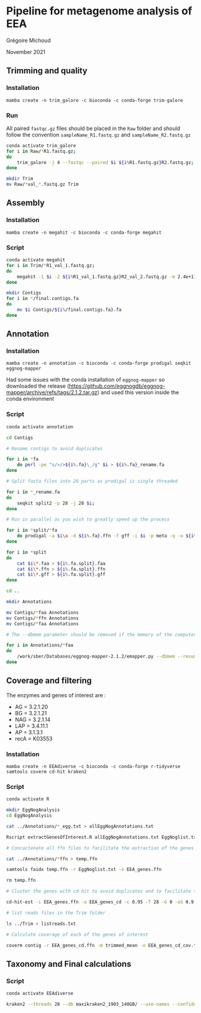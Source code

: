# Pipeline for metagenome analysis of EEA

Grégoire Michoud

November 2021

## Trimming and quality

### Installation

`mamba create -n trim_galore -c bioconda -c conda-forge trim-galore`

### Run

All paired `fastqc.gz` files should be placed in the `Raw` folder and should follow the convention `sampleName_R1.fastq.gz` and `sampleName_R2.fastq.gz`

``` bash
conda activate trim_galore
for i in Raw/*R1.fastq.gz;
do
    trim_galore -j 4 --fastqc --paired $i ${i%R1.fastq.gz}R2.fastq.gz;
done

mkdir Trim
mv Raw/*val_*.fastq.gz Trim
```

## Assembly

### Installation

`mamba create -n megahit -c bioconda -c conda-forge megahit`

### Script

``` bash
conda activate megahit
for i in Trim/*R1_val_1.fastq.gz;
do
    megahit -1 $i -2 ${i%R1_val_1.fastq.gz}R2_val_2.fastq.gz -m 2.4e+11 -t 28 --kmin-1pass --min-contig-len 1000 -o ${i%_mtg_sed_R1_val_1.fastq.gz}
done

mkdir Contigs
for i in */final.contigs.fa
do
    mv $i Contigs/${i%/final.contigs.fa}.fa
done
```

## Annotation

### Installation

`mamba create -n annotation -c bioconda -c conda-forge prodigal seqkit eggnog-mapper`

Had some issues with the conda installation of `eggnog-mapper`  so downloaded the release (https://github.com/eggnogdb/eggnog-mapper/archive/refs/tags/2.1.2.tar.gz)
and used this version inside the conda environment

### Script

``` bash
conda activate annotation

cd Contigs

# Rename contigs to avoid duplicates

for i in *fa
    do perl -pe "s/>/>${i%.fa}\_/g" $i > ${i%.fa}_rename.fa
done

# Split fasta files into 28 parts as prodigal is single threaded

for i in *_rename.fa
do
    seqkit split2 -p 28 -j 28 $i;
done

# Run in parallel as you wish to greatly speed up the process

for i in *split/*fa
    do prodigal -a $i\a -d ${i%.fa}.ffn -f gff -i $i -p meta -q -o ${i%.fa}.gff;
done

for i in *split
do
    cat $i\*.faa > ${i%.fa.split}.faa
    cat $i\*.ffn > ${i%.fa.split}.ffn
    cat $i\*.gff > ${i%.fa.split}.gff
done

cd ..

mkdir Annotations

mv Contigs/*faa Annotations
mv Contigs/*ffn Annotations
mv Contigs/*faa Annotations

# The --dbmem parameter should be removed if the memory of the computer used is a little low but its addition strongly reduce the run time

for i in Annotations/*faa
do
    /work/sber/Databases/eggnog-mapper-2.1.2/emapper.py --dbmem --resume --cpu 28 -i $i --itype proteins -m diamond --sensmode very-sensitive -o ${i%.faa}_egg.txt
done
```

## Coverage and filtering

The enzymes and genes of interest are :

- AG = 3.2.1.20
- BG = 3.2.1.21
- NAG = 3.2.1.14
- LAP = 3.4.11.1
- AP = 3.1.3.1
- recA = K03553

### Installation

`mamba create -n EEAdiverse -c bioconda -c conda-forge r-tidyverse samtools coverm cd-hit kraken2`

### Script

``` bash
conda activate R

mkdir EggNogAnalysis
cd EggNogAnalysis

cat ../Annotations/*_egg.txt > allEggNogAnnotations.txt

Rscript extractGenesOfInterest.R allEggNogAnnotations.txt EggNoglist.txt EggNogAnnotationsSubset.txt

# Concactenate all ffn files to facilitate the extraction of the genes of interest

cat ../Annotations/*ffn > temp.ffn

samtools faidx temp.ffn -r EggNoglist.txt -o EEA_genes.ffn

rm temp.ffn

# Cluster the genes with cd-hit to avoid duplicates and to facilitate the coverage calculation

cd-hit-est -i EEA_genes.ffn -o EEA_genes_cd -c 0.95 -T 28 -G 0 -aS 0.9 -g 1 -r 1 -d 0

# list reads files in the Trim folder

ls ../Trim > listreads.txt

# Calculate coverage of each of the genes of interest

coverm contig -r EEA_genes_cd.ffn -m trimmed_mean -o EEA_genes_cd_cov.txt -t 28 -c `< listreads.txt`
```

## Taxonomy and Final calculations

### Script

``` bash
conda activate EEAdiverse

kraken2 --threads 28 --db maxikraken2_1903_140GB/ --use-names --confidence 0.5  --output EEA_genes_krakenOut.txt --report EEA_genes_krakenReport.txt EEA_genes_cd.ffn
```
